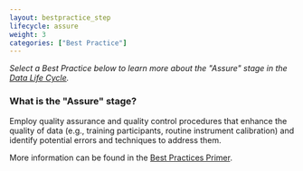 ```yaml
---
layout: bestpractice_step
lifecycle: assure
weight: 3
categories: ["Best Practice"]
---
```


*Select a Best Practice below to learn more about the "Assure" stage in the <a href="https://www.dataone.org/data-life-cycle" target="_blank">Data Life Cycle</a>.*

### What is the "Assure" stage?

Employ quality assurance and quality control procedures that enhance the quality of data (e.g., training participants, routine instrument calibration) and identify potential errors and techniques to address them.

More information can be found in the <a href="https://www.dataone.org/sites/all/documents/DataONE_BP_Primer_020212.pdf" target="_blank">Best Practices Primer</a>.
